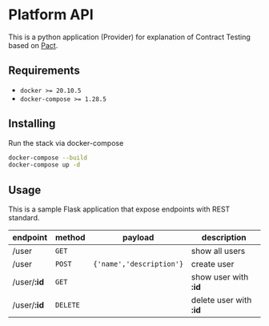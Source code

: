 # Platform API

This is a python application (Provider) for explanation of Contract Testing based on [Pact](https://docs.pact.io/).

## Requirements

* `docker >= 20.10.5`
* `docker-compose >= 1.28.5`

## Installing

Run the stack via docker-compose

``` bash
docker-compose --build
docker-compose up -d
```

## Usage

This is a sample Flask application that expose endpoints with REST standard.

|  endpoint      | method   | payload | description |
| ---            | ---      | ---     | ---         |
| /user          | `GET`    | | show all users |
| /user          | `POST`   | `{'name','description'}` | create user |
| /user/**:id**  | `GET`    | | show user with **:id** |
| /user/**:id**  | `DELETE` | | delete user with **:id** |
